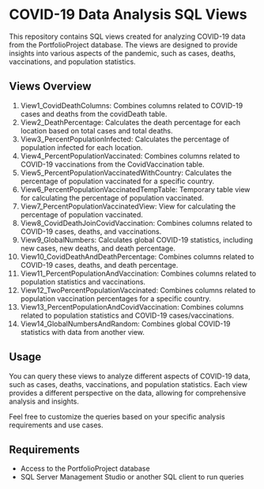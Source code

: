 # COVID-19 Data Analysis SQL Views

This repository contains SQL views created for analyzing COVID-19 data from the PortfolioProject database. The views are designed to provide insights into various aspects of the pandemic, such as cases, deaths, vaccinations, and population statistics.

## Views Overview

1. View1_CovidDeathColumns: Combines columns related to COVID-19 cases and deaths from the covidDeath table.
2. View2_DeathPercentage: Calculates the death percentage for each location based on total cases and total deaths.
3. View3_PercentPopulationInfected: Calculates the percentage of population infected for each location.
4. View4_PercentPopulationVaccinated: Combines columns related to COVID-19 vaccinations from the CovidVaccination table.
5. View5_PercentPopulationVaccinatedWithCountry: Calculates the percentage of population vaccinated for a specific country.
6. View6_PercentPopulationVaccinatedTempTable: Temporary table view for calculating the percentage of population vaccinated.
7. View7_PercentPopulationVaccinatedView: View for calculating the percentage of population vaccinated.
8. View8_CovidDeathJoinCovidVaccination: Combines columns related to COVID-19 cases, deaths, and vaccinations.
9. View9_GlobalNumbers: Calculates global COVID-19 statistics, including new cases, new deaths, and death percentage.
10. View10_CovidDeathAndDeathPercentage: Combines columns related to COVID-19 cases, deaths, and death percentage.
11. View11_PercentPopulationAndVaccination: Combines columns related to population statistics and vaccinations.
12. View12_TwoPercentPopulationVaccinated: Combines columns related to population vaccination percentages for a specific country.
13. View13_PercentPopulationAndCovidVaccination: Combines columns related to population statistics and COVID-19 cases/vaccinations.
14. View14_GlobalNumbersAndRandom: Combines global COVID-19 statistics with data from another view.

## Usage

You can query these views to analyze different aspects of COVID-19 data, such as cases, deaths, vaccinations, and population statistics. Each view provides a different perspective on the data, allowing for comprehensive analysis and insights.

Feel free to customize the queries based on your specific analysis requirements and use cases.

## Requirements

- Access to the PortfolioProject database
- SQL Server Management Studio or another SQL client to run queries
